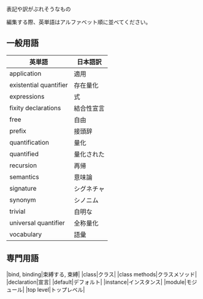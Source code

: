 表記や訳がぶれそうなもの

編集する際、英単語はアルファベット順に並べてください。

## 一般用語

|英単語|日本語訳|
|--|--|
|application|適用|
|existential quantifier|存在量化|
|expressions|式|
|fixity declarations|結合性宣言|
|free|自由|
|prefix|接頭辞|
|quantification|量化|
|quantified|量化された|
|recursion|再帰|
|semantics|意味論|
|signature|シグネチャ|
|synonym|シノニム|
|trivial|自明な|
|universal quantifier|全称量化|
|vocabulary|語彙|

## 専門用語
|bind, binding|束縛する, 束縛|
|class|クラス|
|class methods|クラスメソッド|
|declaration|宣言|
|default|デフォルト|
|instance|インスタンス|
|module|モジュール|
|top level|トップレベル|

